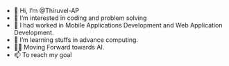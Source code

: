 - 👋 Hi, I’m @Thiruvel-AP
- 👀 I’m interested in coding and problem solving
- 🌱 I had worked in Mobile Applications Development and Web Application Development.
- 💞️ I’m learning stuffs in advance computing.
- 🧑‍💻 Moving Forward towards AI.  
- 📫 To reach my goal  

<!---
Thiruvel-AP/Thiruvel-AP is a ✨ special ✨ repository because its `README.md` (this file) appears on your GitHub profile.
You can click the Preview link to take a look at your changes.
--->

